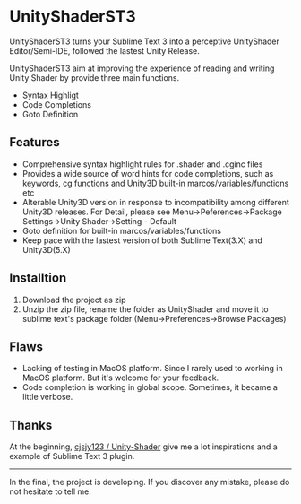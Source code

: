 # UnityShaderST3
UnityShaderST3 turns your Sublime Text 3 into a perceptive UnityShader Editor/Semi-IDE, followed the lastest Unity Release.

UnityShaderST3 aim at improving the experience of reading and writing Unity Shader by provide three main functions. 
- Syntax Highligt
- Code Completions
- Goto Definition

## Features
- Comprehensive syntax highlight rules for .shader and .cginc files
- Provides a wide source of word hints for code completions, such as keywords, cg functions and Unity3D built-in marcos/variables/functions etc
- Alterable Unity3D version in response to incompatibility among different Unity3D releases. For Detail, please see Menu->Peferences->Package Settings->Unity Shader->Setting - Default
- Goto definition for built-in marcos/variables/functions
- Keep pace with the lastest version of both Sublime Text(3.X) and Unity3D(5.X)

## Installtion
1. Download the project as zip
2. Unzip the zip file, rename the folder as UnityShader and move it to sublime text's package folder (Menu->Preferences->Browse Packages)

## Flaws
- Lacking of testing in MacOS platform. Since I rarely used to working in MacOS platform. But it's welcome for your feedback.
- Code completion is working in global scope. Sometimes, it became a little verbose.

## Thanks
At the beginning, [cjsjy123 / Unity-Shader](https://github.com/cjsjy123/Unity-Shader) give me a lot inspirations and a example of Sublime Text 3 plugin.

------------
In the final, the project is developing. If you discover any mistake, please do not hesitate to tell me.